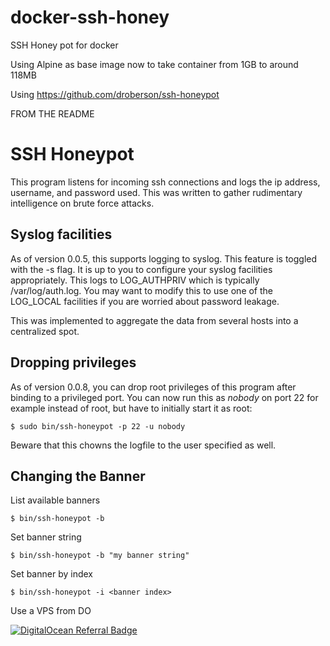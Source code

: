 # docker-ssh-honey
SSH Honey pot for docker

Using Alpine as base image now to take container from 1GB to around 118MB

Using https://github.com/droberson/ssh-honeypot

FROM THE README

# SSH Honeypot

This program listens for incoming ssh connections and logs the ip
address, username, and password used. This was written to gather
rudimentary intelligence on brute force attacks.


## Syslog facilities

As of version 0.0.5, this supports logging to syslog. This feature
is toggled with the -s flag. It is up to you to configure your
syslog facilities appropriately. This logs to LOG_AUTHPRIV which is
typically /var/log/auth.log. You may want to modify this to use
one of the LOG_LOCAL facilities if you are worried about password
leakage.

This was implemented to aggregate the data from several hosts into
a centralized spot.

## Dropping privileges

As of version 0.0.8, you can drop root privileges of this program
after binding to a privileged port. You can now run this as _nobody_
on port 22 for example instead of root, but have to initially start it
as root:

	$ sudo bin/ssh-honeypot -p 22 -u nobody
	
Beware that this chowns the logfile to the user specified as well.

## Changing the Banner

List available banners

    $ bin/ssh-honeypot -b

Set banner string

    $ bin/ssh-honeypot -b "my banner string"

Set banner by index

    $ bin/ssh-honeypot -i <banner index>

Use a VPS from DO

[![DigitalOcean Referral Badge](https://web-platforms.sfo2.cdn.digitaloceanspaces.com/WWW/Badge%201.svg)](https://www.digitalocean.com/?refcode=e22bbff5f6f1&utm_campaign=Referral_Invite&utm_medium=Referral_Program&utm_source=badge)
